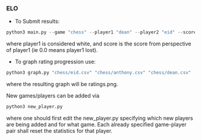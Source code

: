 ### ELO


- To Submit results:
```python
python3 main.py --game "chess" --player1 "dean" --player2 "eid" --score 0.0
```
where player1 is considered white, and score is the score from perspective of player1 (ie 0.0 means player1 lost).

- To graph rating progression use:
```python
python3 graph.py "chess/eid.csv" "chess/anthony.csv" "chess/dean.csv"
```
where the resulting graph will be ratings.png.

New games/players can be added via
```python
python3 new_player.py
```
where one should first edit the new_player.py specifying which new players are being added and for what game. 
Each already specified game-player pair shall reset the statistics for that player.
